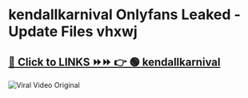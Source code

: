 
 # kendallkarnival Onlyfans Leaked - Update Files vhxwj

## <h2><a href="https://clipsfans.com/kendallkarnival&ref=git">🔗 Click to LINKS ⏩⏩ 👉 🟢 kendallkarnival </a></h2>

<a href="https://clipsfans.com/kendallkarnival&ref=git" rel="nofollow" data-target="animated-image.originalLink"><img src="https://i.ibb.co.com/xMMVF88/686577567.gif" alt="Viral Video Original" style="max-width: 100%; display: inline-block;" data-target="animated-image.originalImage"></a>


